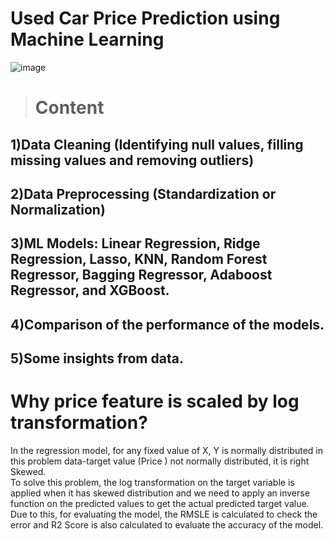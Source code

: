 # Used Car Price Prediction using Machine Learning
![image](https://miro.medium.com/max/647/1*ZOcUPrSXLYucFxppoI-dYg.png)

> # Content
## 1)Data Cleaning (Identifying null values, filling missing values and removing outliers)<br>
## 2)Data Preprocessing (Standardization or Normalization)<br>
## 3)ML Models: Linear Regression, Ridge Regression, Lasso, KNN, Random Forest Regressor, Bagging Regressor, Adaboost Regressor, and XGBoost.<br>
## 4)Comparison of the performance of the models.<br>
## 5)Some insights from data.<br>

# Why price feature is scaled by log transformation?
In the regression model, for any fixed value of X, Y is normally distributed in this problem data-target value (Price ) not normally distributed, it is right Skewed.<br>
To solve this problem, the log transformation on the target variable is applied when it has skewed distribution and we need to apply an inverse function on the predicted values to get the actual predicted target value.<br>
Due to this, for evaluating the model, the RMSLE is calculated to check the error and R2 Score is also calculated to evaluate the accuracy of the model.
